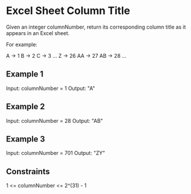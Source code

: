 # Excel Sheet Column Title

Given an integer columnNumber, return its corresponding column title as it appears in an Excel sheet.

For example:

A -> 1
B -> 2
C -> 3
...
Z -> 26
AA -> 27
AB -> 28
...

## Example 1

Input: columnNumber = 1
Output: "A"

## Example 2

Input: columnNumber = 28
Output: "AB"

## Example 3

Input: columnNumber = 701
Output: "ZY"

## Constraints

1 <= columnNumber <= 2^(31) - 1
